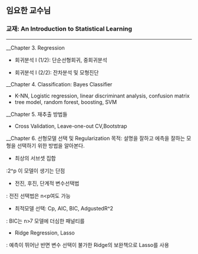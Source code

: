 ## 임요한 교수님
### 교재: An Introduction to Statistical Learning


-------


__Chapter 3. Regression

- 회귀분석 I (1/2): 단순선형회귀, 중회귀분석

- 회귀분석 I (2/2): 잔차분석 및 모형진단


__Chapter 4. Classification: Bayes Classifier

- K-NN, Logistic regression, linear discriminant analysis, confusion matrix
- tree model, random forest, boosting, SVM

__Chapter 5. 재추출 방법들

- Cross Validation, Leave-one-out CV,Bootstrap

__Chapter 6. 선형모델 선택 및 Regularization
목적: 설명을 잘하고 에측을 잘하는 모형을 선택하기 위한 방법을 알아본다.

- 최상의 서브셋 집합

:2^p 이 모델이 생기는 단점

- 전진, 후진, 단계적 변수선택법

: 전진 선택법은 n<p여도 가능

- 최적모델 선택: Cp, AIC, BIC, AdgustedR^2

: BIC는 n>7 모델에 더심한 패널티를 

- Ridge Regression, Lasso

: 예측이 뛰어난 반면 변수 선택이 불가한 Ridge의 보완책으로 Lasso를 사용
